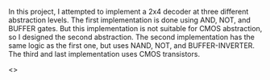 <p>
  In this project, I attempted to implement a 2x4 decoder at three different abstraction levels.
  The first implementation is done using AND, NOT, and BUFFER gates. But this implementation is not suitable for CMOS abstraction, so I designed the second abstraction.
  The second implementation has the same logic as the first one, but uses NAND, NOT, and BUFFER-INVERTER.
  The third and last implementation uses CMOS transistors.
</p>
<>
